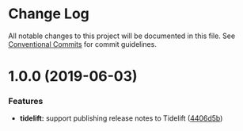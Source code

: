 # Change Log

All notable changes to this project will be documented in this file.
See [Conventional Commits](https://conventionalcommits.org) for commit guidelines.

<a name="1.0.0"></a>
# 1.0.0 (2019-06-03)


### Features

* **tidelift:** support publishing release notes to Tidelift ([4406d5b](https://github.com/conventional-changelog/releaser-tools/commit/4406d5b))

